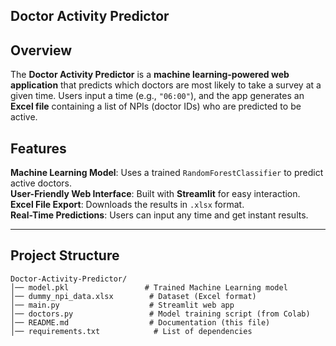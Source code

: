 
## Doctor Activity Predictor

##  Overview
The **Doctor Activity Predictor** is a **machine learning-powered web application** that predicts which doctors are most likely to take a survey at a given time. Users input a time (e.g., `"06:00"`), and the app generates an **Excel file** containing a list of NPIs (doctor IDs) who are predicted to be active.

##  Features
 **Machine Learning Model**: Uses a trained `RandomForestClassifier` to predict active doctors.  
 **User-Friendly Web Interface**: Built with **Streamlit** for easy interaction.  
 **Excel File Export**: Downloads the results in `.xlsx` format.  
 **Real-Time Predictions**: Users can input any time and get instant results.  
  

---
##  Project Structure
```
Doctor-Activity-Predictor/
│── model.pkl                 # Trained Machine Learning model
│── dummy_npi_data.xlsx        # Dataset (Excel format)
│── main.py                    # Streamlit web app
│── doctors.py                 # Model training script (from Colab)
│── README.md                  # Documentation (this file)
│── requirements.txt            # List of dependencies
